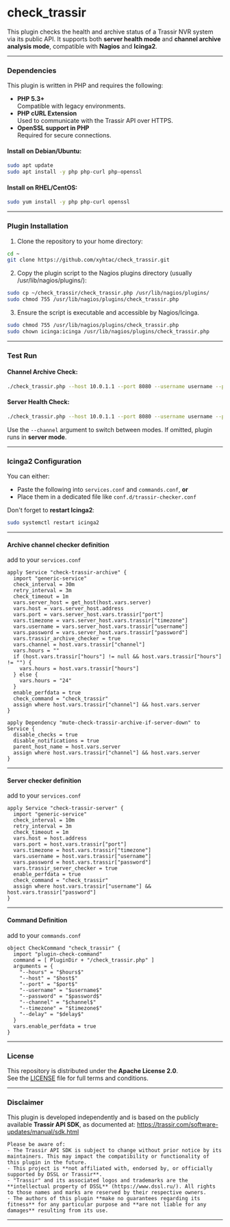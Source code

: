 # check_trassir

This plugin checks the health and archive status of a Trassir NVR system via its public API. It supports both **server health mode** and **channel archive analysis mode**, compatible with **Nagios** and **Icinga2**.

---

### Dependencies

This plugin is written in PHP and requires the following:

- **PHP 5.3+**  
  Compatible with legacy environments.
- **PHP cURL Extension**  
  Used to communicate with the Trassir API over HTTPS.
- **OpenSSL support in PHP**  
  Required for secure connections.

#### Install on Debian/Ubuntu:

```bash
sudo apt update
sudo apt install -y php php-curl php-openssl
```

#### Install on RHEL/CentOS:

```bash
sudo yum install -y php php-curl openssl
```

---

### Plugin Installation

1. Clone the repository to your home directory:
```bash
cd ~
git clone https://github.com/xyhtac/check_trassir.git
```

2. Copy the plugin script to the Nagios plugins directory (usually /usr/lib/nagios/plugins/):
```bash
sudo cp ~/check_trassir/check_trassir.php /usr/lib/nagios/plugins/
sudo chmod 755 /usr/lib/nagios/plugins/check_trassir.php
```

3. Ensure the script is executable and accessible by Nagios/Icinga.
```bash
sudo chmod 755 /usr/lib/nagios/plugins/check_trassir.php
sudo chown icinga:icinga /usr/lib/nagios/plugins/check_trassir.php
```

---


### Test Run

#### Channel Archive Check:

```bash
./check_trassir.php --host 10.0.1.1 --port 8080 --username username --password secret_password --channel Camera-1 --hours 8 --timezone 3
```

#### Server Health Check:

```bash
./check_trassir.php --host 10.0.1.1 --port 8080 --username username --password secret_password
```

Use the `--channel` argument to switch between modes.  If omitted, plugin runs in **server mode**.

---

### Icinga2 Configuration

You can either:

- Paste the following into `services.conf` and `commands.conf`, **or**
- Place them in a dedicated file like `conf.d/trassir-checker.conf`

Don't forget to **restart Icinga2**:

```bash
sudo systemctl restart icinga2
```

---

#### Archive channel checker definition
add to your `services.conf`

```icinga
apply Service "check-trassir-archive" {
  import "generic-service"
  check_interval = 30m
  retry_interval = 3m
  check_timeout = 1m
  vars.server_host = get_host(host.vars.server)
  vars.host = vars.server_host.address
  vars.port = vars.server_host.vars.trassir["port"]
  vars.timezone = vars.server_host.vars.trassir["timezone"]
  vars.username = vars.server_host.vars.trassir["username"]
  vars.password = vars.server_host.vars.trassir["password"]
  vars.trassir_archive_checker = true
  vars.channel = host.vars.trassir["channel"]
  vars.hours = ""
  if (host.vars.trassir["hours"] != null && host.vars.trassir["hours"] != "") {
    vars.hours = host.vars.trassir["hours"]
  } else {
    vars.hours = "24"
  }
  enable_perfdata = true
  check_command = "check_trassir"
  assign where host.vars.trassir["channel"] && host.vars.server
}

apply Dependency "mute-check-trassir-archive-if-server-down" to Service {
  disable_checks = true
  disable_notifications = true
  parent_host_name = host.vars.server
  assign where host.vars.trassir["channel"] && host.vars.server
}
```

---
#### Server checker definition
add to your `services.conf`

```icinga
apply Service "check-trassir-server" {
  import "generic-service"
  check_interval = 10m
  retry_interval = 3m
  check_timeout = 1m
  vars.host = host.address
  vars.port = host.vars.trassir["port"]
  vars.timezone = host.vars.trassir["timezone"]
  vars.username = host.vars.trassir["username"]
  vars.password = host.vars.trassir["password"]
  vars.trassir_server_checker = true
  enable_perfdata = true
  check_command = "check_trassir"
  assign where host.vars.trassir["username"] && host.vars.trassir["password"]
}
```

---

#### Command Definition
add to your `commands.conf`

```icinga
object CheckCommand "check_trassir" {
  import "plugin-check-command"
  command = [ PluginDir + "/check_trassir.php" ]
  arguments = {
    "--hours" = "$hours$"
    "--host" = "$host$"
    "--port" = "$port$"
    "--username" = "$username$"
    "--password" = "$password$"
    "--channel" = "$channel$"
    "--timezone" = "$timezone$"
    "--delay" = "$delay$"
  }
  vars.enable_perfdata = true
}
```

---

### License

This repository is distributed under the **Apache License 2.0**.  
See the [LICENSE](./LICENSE) file for full terms and conditions.

---

### Disclaimer

This plugin is developed independently and is based on the publicly available **Trassir API SDK**, as documented at:
https://trassir.com/software-updates/manual/sdk.html

```
Please be aware of:
- The Trassir API SDK is subject to change without prior notice by its maintainers. This may impact the compatibility or functionality of this plugin in the future.
- This project is **not affiliated with, endorsed by, or officially supported by DSSL or Trassir**.
- "Trassir" and its associated logos and trademarks are the **intellectual property of DSSL** (https://www.dssl.ru/). All rights to those names and marks are reserved by their respective owners.
- The authors of this plugin **make no guarantees regarding its fitness** for any particular purpose and **are not liable for any damages** resulting from its use.
```

---
